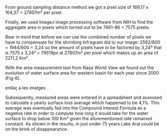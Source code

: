 
From ground sampling distance method we got a pixel size of 169,17 x 164,37 = 27807m² per pixel. 

Finally, we used  ImageJ  image processing software from NIH to find the aggregate area in pixels which turned out to be 7661-86 = 7575 pixels.

Bear in mind that before we can use the combined number of pixels we have to compensate for the shrinking Infragram did to our image: 2592/800 = 1944/600 = 3,24 so the amount of pixels have to be factored by 3,24² that is 7575 x 3,24² = 79519px at  27807m² per pixel which makes up an area of 2211,2 Km².

With the area measurement tool from Nasa World View we found out the evolution of water surface area for western basin for each year since 2000 (Fig-6). 

enllaç a les imatges

Subsequently, measured areas were entered in a spreadsheet and assessed to calculate a yearly surface loss average which happened to be 4,1%. This average was eventually fed into the Compound Interest Formula as a negative rate in order to compute how long it would take for the water surface to drop below 100 Km² given the aforementioned rate remained constant. As shown in the results, in just under 75 years Lake Aral could be on the brink of disappearance. 
